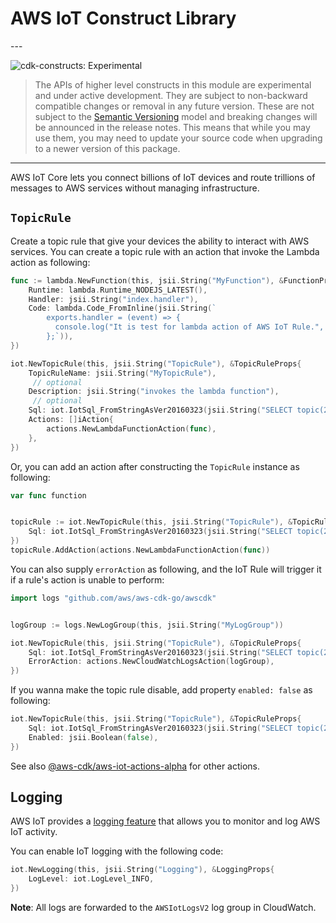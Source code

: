# AWS IoT Construct Library

<!--BEGIN STABILITY BANNER-->---


![cdk-constructs: Experimental](https://img.shields.io/badge/cdk--constructs-experimental-important.svg?style=for-the-badge)

> The APIs of higher level constructs in this module are experimental and under active development.
> They are subject to non-backward compatible changes or removal in any future version. These are
> not subject to the [Semantic Versioning](https://semver.org/) model and breaking changes will be
> announced in the release notes. This means that while you may use them, you may need to update
> your source code when upgrading to a newer version of this package.

---
<!--END STABILITY BANNER-->

AWS IoT Core lets you connect billions of IoT devices and route trillions of
messages to AWS services without managing infrastructure.

## `TopicRule`

Create a topic rule that give your devices the ability to interact with AWS services.
You can create a topic rule with an action that invoke the Lambda action as following:

```go
func := lambda.NewFunction(this, jsii.String("MyFunction"), &FunctionProps{
	Runtime: lambda.Runtime_NODEJS_LATEST(),
	Handler: jsii.String("index.handler"),
	Code: lambda.Code_FromInline(jsii.String(`
	    exports.handler = (event) => {
	      console.log("It is test for lambda action of AWS IoT Rule.", event);
	    };`)),
})

iot.NewTopicRule(this, jsii.String("TopicRule"), &TopicRuleProps{
	TopicRuleName: jsii.String("MyTopicRule"),
	 // optional
	Description: jsii.String("invokes the lambda function"),
	 // optional
	Sql: iot.IotSql_FromStringAsVer20160323(jsii.String("SELECT topic(2) as device_id, timestamp() as timestamp FROM 'device/+/data'")),
	Actions: []iAction{
		actions.NewLambdaFunctionAction(func),
	},
})
```

Or, you can add an action after constructing the `TopicRule` instance as following:

```go
var func function


topicRule := iot.NewTopicRule(this, jsii.String("TopicRule"), &TopicRuleProps{
	Sql: iot.IotSql_FromStringAsVer20160323(jsii.String("SELECT topic(2) as device_id, timestamp() as timestamp FROM 'device/+/data'")),
})
topicRule.AddAction(actions.NewLambdaFunctionAction(func))
```

You can also supply `errorAction` as following,
and the IoT Rule will trigger it if a rule's action is unable to perform:

```go
import logs "github.com/aws/aws-cdk-go/awscdk"


logGroup := logs.NewLogGroup(this, jsii.String("MyLogGroup"))

iot.NewTopicRule(this, jsii.String("TopicRule"), &TopicRuleProps{
	Sql: iot.IotSql_FromStringAsVer20160323(jsii.String("SELECT topic(2) as device_id, timestamp() as timestamp FROM 'device/+/data'")),
	ErrorAction: actions.NewCloudWatchLogsAction(logGroup),
})
```

If you wanna make the topic rule disable, add property `enabled: false` as following:

```go
iot.NewTopicRule(this, jsii.String("TopicRule"), &TopicRuleProps{
	Sql: iot.IotSql_FromStringAsVer20160323(jsii.String("SELECT topic(2) as device_id, timestamp() as timestamp FROM 'device/+/data'")),
	Enabled: jsii.Boolean(false),
})
```

See also [@aws-cdk/aws-iot-actions-alpha](https://docs.aws.amazon.com/cdk/api/v2/docs/aws-iot-actions-alpha-readme.html) for other actions.

## Logging

AWS IoT provides a [logging feature](https://docs.aws.amazon.com/iot/latest/developerguide/configure-logging.html) that allows you to monitor and log AWS IoT activity.

You can enable IoT logging with the following code:

```go
iot.NewLogging(this, jsii.String("Logging"), &LoggingProps{
	LogLevel: iot.LogLevel_INFO,
})
```

**Note**: All logs are forwarded to the `AWSIotLogsV2` log group in CloudWatch.
